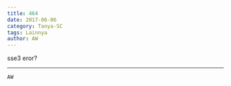 ```yaml
---
title: 464
date: 2017-06-06
category: Tanya-SC
tags: Lainnya
author: AW
---
```


sse3 eror?

---



`AW`
